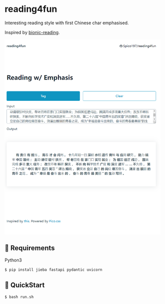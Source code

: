 # reading4fun

Interesting reading style with first Chinese char emphasised.

Inspired by [bionic-reading](https://bionic-reading.com/).

![Emphasised Chinese Reading](./example.png)

## 🌴 Requirements

Python3

```bash
$ pip install jieba fastapi pydantic uvicorn
```

## 🚀 QuickStart

```bash
$ bash run.sh
```
